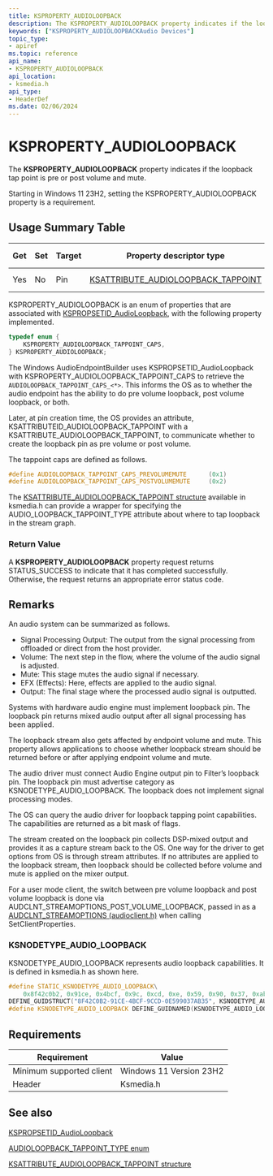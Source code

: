 ```yaml
---
title: KSPROPERTY_AUDIOLOOPBACK
description: The KSPROPERTY_AUDIOLOOPBACK property indicates if the loopback tap point is pre or post volume and mute.
keywords: ["KSPROPERTY_AUDIOLOOPBACKAudio Devices"]
topic_type:
- apiref
ms.topic: reference
api_name:
- KSPROPERTY_AUDIOLOOPBACK
api_location:
- ksmedia.h
api_type:
- HeaderDef
ms.date: 02/06/2024
---
```


# KSPROPERTY_AUDIOLOOPBACK

The **KSPROPERTY_AUDIOLOOPBACK** property indicates if the loopback tap point is pre or post volume and mute.

Starting in Windows 11 23H2, setting the KSPROPERTY_AUDIOLOOPBACK property is a requirement.

## Usage Summary Table

|Get|Set|Target|Property descriptor type|Property value type|
|-- |-- |---- |------------------------ |------------------ |
|Yes|No |Pin  |[KSATTRIBUTE_AUDIOLOOPBACK_TAPPOINT](/windows-hardware/drivers/ddi/ksmedia/ns-ksmedia-ksattribute_audioloopback_tappoint/) | [KSATTRIBUTE structure](/windows-hardware/drivers/ddi/ks/ns-ks-ksattribute)|

KSPROPERTY_AUDIOLOOPBACK is an enum of properties that are associated with [KSPROPSETID_AudioLoopback](kspropsetid-audioloopback.md), with the following property implemented.

```cpp
typedef enum {
    KSPROPERTY_AUDIOLOOPBACK_TAPPOINT_CAPS,
} KSPROPERTY_AUDIOLOOPBACK;
```

The Windows AudioEndpointBuilder uses KSPROPSETID_AudioLoopback with KSPROPERTY_AUDIOLOOPBACK_TAPPOINT_CAPS to retrieve the `AUDIOLOOPBACK_TAPPOINT_CAPS_<*>`. This informs the OS as to whether the audio endpoint has the ability to do pre volume loopback, post volume loopback, or both.

Later, at pin creation time, the OS provides  an attribute, KSATTRIBUTEID_AUDIOLOOPBACK_TAPPOINT with a KSATTRIBUTE_AUDIOLOOPBACK_TAPPOINT, to communicate whether to create the loopback pin as pre volume or post volume.

The tappoint caps are defined as follows.

```cpp
#define AUDIOLOOPBACK_TAPPOINT_CAPS_PREVOLUMEMUTE      (0x1)
#define AUDIOLOOPBACK_TAPPOINT_CAPS_POSTVOLUMEMUTE     (0x2)
```

The [KSATTRIBUTE_AUDIOLOOPBACK_TAPPOINT structure](/windows-hardware/drivers/ddi/ksmedia/ns-ksmedia-ksattribute_audioloopback_tappoint/) available in ksmedia.h can provide a wrapper for specifying the AUDIO_LOOPBACK_TAPPOINT_TYPE attribute about where to tap loopback in the stream graph.

### Return Value

A **KSPROPERTY_AUDIOLOOPBACK** property request returns STATUS_SUCCESS to indicate that it has completed successfully. Otherwise, the request returns an appropriate error status code.

## Remarks

An audio system can be summarized as follows.

- Signal Processing Output: The output from the signal processing from offloaded or direct from the host provider.
- Volume: The next step in the flow, where the volume of the audio signal is adjusted.
- Mute: This stage mutes the audio signal if necessary.
- EFX (Effects): Here, effects are applied to the audio signal.
- Output: The final stage where the processed audio signal is outputted.

Systems with hardware audio engine must implement loopback pin. The loopback pin returns mixed audio output after all signal processing has been applied.

The loopback stream also gets affected by endpoint volume and mute. This property allows applications to  choose whether loopback stream should be returned before or after applying endpoint volume and mute.

The audio driver must connect Audio Engine output pin to Filter’s loopback pin. The loopback pin must advertise category as KSNODETYPE_AUDIO_LOOPBACK. The loopback does not implement signal processing modes.

The OS can query the audio driver for loopback tapping point capabilities. The capabilities are returned as a bit mask of flags.

The stream created on the loopback pin collects DSP-mixed output and provides it as a capture stream back to the OS. One way for the driver to get options from OS is through stream attributes. If no attributes are applied to the loopback stream, then loopback should be collected before volume and mute is applied on the mixer output.

For a user mode client, the switch between pre volume loopback and post volume loopback is done via AUDCLNT_STREAMOPTIONS_POST_VOLUME_LOOPBACK, passed in as a [AUDCLNT_STREAMOPTIONS (audioclient.h)](/windows/win32/api/audioclient/ne-audioclient-audclnt_streamoptions) when calling SetClientProperties.

### KSNODETYPE_AUDIO_LOOPBACK

KSNODETYPE_AUDIO_LOOPBACK represents audio loopback capabilities. It is defined in ksmedia.h as shown here.

```cpp
#define STATIC_KSNODETYPE_AUDIO_LOOPBACK\
    0x8f42c0b2, 0x91ce, 0x4bcf, 0x9c, 0xcd, 0xe, 0x59, 0x90, 0x37, 0xab, 0x35
DEFINE_GUIDSTRUCT("8F42C0B2-91CE-4BCF-9CCD-0E599037AB35", KSNODETYPE_AUDIO_LOOPBACK);
#define KSNODETYPE_AUDIO_LOOPBACK DEFINE_GUIDNAMED(KSNODETYPE_AUDIO_LOOPBACK)
```


## Requirements

| Requirement              | Value                   |
|--------------------------|-------------------------|
| Minimum supported client | Windows 11 Version 23H2 |
| Header                   | Ksmedia.h               |

## See also

[KSPROPSETID_AudioLoopback](kspropsetid-audioloopback.md)

[AUDIOLOOPBACK_TAPPOINT_TYPE enum](/windows-hardware/drivers/ddi/ksmedia/ne-ksmedia-audioloopback_tappoint_type)

[KSATTRIBUTE_AUDIOLOOPBACK_TAPPOINT structure](/windows-hardware/drivers/ddi/ksmedia/ns-ksmedia-ksattribute_audioloopback_tappoint/)
